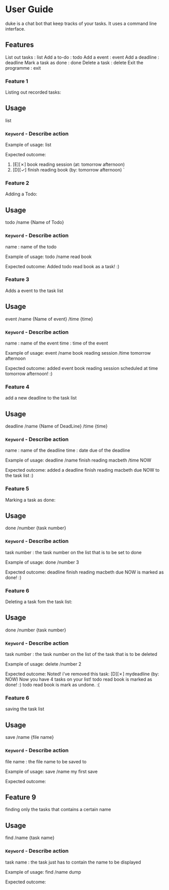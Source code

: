 # User Guide
duke is a chat bot that keep tracks of your tasks.
It uses a command line interface. 

## Features 
List out tasks : list
Add a to-do : todo
Add a event : event
Add a deadline : deadline
Mark a task as done : done
Delete a task : delete
Exit the programme : exit

### Feature 1 
Listing out recorded tasks:


## Usage
list
### `Keyword` - Describe action

Example of usage: 
list

Expected outcome:
1. [E][✗] book reading session (at: tomorrow afternoon)
1. [D][✓] finish reading book (by: tomorrow afternoon)
`

### Feature 2 
Adding a Todo:
## Usage
todo /name {Name of Todo}
### `Keyword` - Describe action
name : name of the todo

Example of usage: 
todo /name read book

Expected outcome:
Added todo read book as a task! :)

### Feature 3 
Adds a event to the task list

## Usage
event /name {Name of event} /time {time}
### `Keyword` - Describe action
name : name of the event
time : time of the event

Example of usage: 
event /name book reading session /time tomorrow afternoon

Expected outcome:
added event book reading session scheduled at time tomorrow afternoon! :)


### Feature 4 
add a new deadline to the task list

## Usage
deadline /name {Name of DeadLine} /time {time}
### `Keyword` - Describe action
name : name of the deadline
time : date due of the deadline

Example of usage: 
deadline /name finish reading macbeth /time NOW

Expected outcome:
added a deadline finish reading macbeth due NOW to the task list :)


### Feature 5 
Marking a task as done:

## Usage
done /number {task number} 

### `Keyword` - Describe action
task number : the task number on the list that is to be set to done


Example of usage: 
done /number 3

Expected outcome:
deadline finish reading macbeth due NOW is marked as done! :)



### Feature 6 
Deleting a task fom the task list:

## Usage
done /number {task number} 

### `Keyword` - Describe action
task number : the task number on the list of the task that is to be deleted

Example of usage:
delete /number 2

Expected outcome:
Noted! i've removed this task:
	[D][✗] mydeadline (by: NOW)
	Now you have 4 tasks on your list!
todo read book is marked as done! :)
todo read book is mark as undone. :(

### Feature 6
saving the task list

## Usage 
save /name {file name}

### `Keyword` - Describe action
file name : the file name to be saved to

Example of usage:
save /name my first save

Expected outcome:

## Feature 9
finding only the tasks that contains a certain name

## Usage

find /name {task name}

### `Keyword` - Describe action
task name : the task just has to contain the name to be displayed

Example of usage:
find /name dump

Expected outcome:

